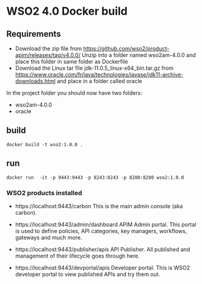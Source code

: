 # WSO2 4.0 Docker build

## Requirements

- Download the zip file from https://github.com/wso2/product-apim/releases/tag/v4.0.0/ 
  Unzip into a folder named wso2am-4.0.0 and place this folder in same folder as Dockerfile
- Download the Linux tar file jdk-11.0.5_linux-x64_bin.tar.gz from https://www.oracle.com/fr/java/technologies/javase/jdk11-archive-downloads.html and place in a folder called oracle

In the project folder you should now have two folders:
- wso2am-4.0.0
- oracle




## build
```
docker build -t wso2:1.0.0 .
```

## run

```
docker run  -it -p 9443:9443 -p 8243:8243 -p 8280:8280 wso2:1.0.0
```


### WSO2 products installed

- https://localhost:9443/carbon
  This is the main admin console (aka carbon).

- https://localhost:9443/admin/dashboard
  APIM Admin portal. This portal is used to define policies, API categories, key managers, workflows, gateways and much more.

- https://localhost:9443/publisher/apis
  API Publisher. All published and management of their lifecycle goes through here.

- https://localhost:9443/devportal/apis
  Developer portal. This is WSO2 developer portal to view published APIs and try them out.

